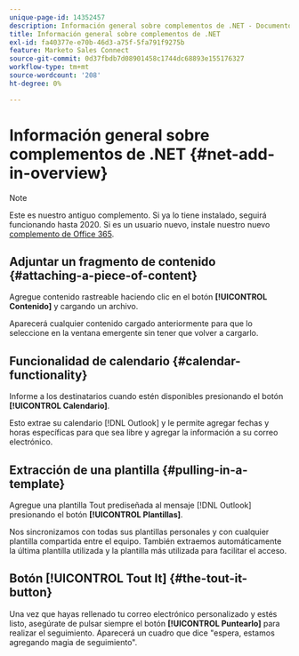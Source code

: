 ```yaml
---
unique-page-id: 14352457
description: Información general sobre complementos de .NET - Documentos de Marketo - Documentación del producto
title: Información general sobre complementos de .NET
exl-id: fa40377e-e70b-46d3-a75f-5fa791f9275b
feature: Marketo Sales Connect
source-git-commit: 0d37fbdb7d08901458c1744dc68893e155176327
workflow-type: tm+mt
source-wordcount: '208'
ht-degree: 0%

---
```


# Información general sobre complementos de .NET {#net-add-in-overview}

>[!NOTE]
>
>Este es nuestro antiguo complemento. Si ya lo tiene instalado, seguirá funcionando hasta 2020. Si es un usuario nuevo, instale nuestro nuevo [complemento de Office 365](https://s3.amazonaws.com/tout-user-store/outlook-mac/assets/install_tout_add-in_outlook_mac.pdf).

## Adjuntar un fragmento de contenido {#attaching-a-piece-of-content}

Agregue contenido rastreable haciendo clic en el botón **[!UICONTROL Contenido]** y cargando un archivo.

Aparecerá cualquier contenido cargado anteriormente para que lo seleccione en la ventana emergente sin tener que volver a cargarlo.

## Funcionalidad de calendario {#calendar-functionality}

Informe a los destinatarios cuando estén disponibles presionando el botón **[!UICONTROL Calendario]**.

Esto extrae su calendario [!DNL Outlook] y le permite agregar fechas y horas específicas para que sea libre y agregar la información a su correo electrónico.

## Extracción de una plantilla {#pulling-in-a-template}

Agregue una plantilla Tout prediseñada al mensaje [!DNL Outlook] presionando el botón **[!UICONTROL Plantillas]**.

Nos sincronizamos con todas sus plantillas personales y con cualquier plantilla compartida entre el equipo. También extraemos automáticamente la última plantilla utilizada y la plantilla más utilizada para facilitar el acceso.

## Botón [!UICONTROL Tout It] {#the-tout-it-button}

Una vez que hayas rellenado tu correo electrónico personalizado y estés listo, asegúrate de pulsar siempre el botón **[!UICONTROL Puntearlo]** para realizar el seguimiento. Aparecerá un cuadro que dice &quot;espera, estamos agregando magia de seguimiento&quot;.
